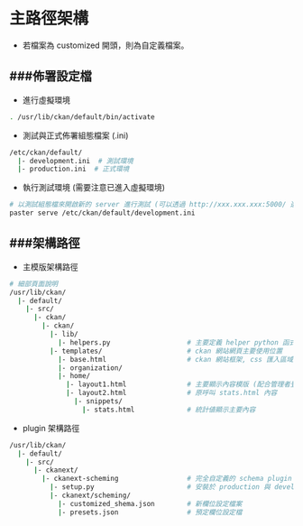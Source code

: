 # 主路徑架構

<script type="text/javascript" src="../js/general.js"></script>

* 若檔案為 customized 開頭，則為自定義檔案。

###佈署設定檔
---

* 進行虛擬環境

```bash
. /usr/lib/ckan/default/bin/activate
```

* 測試與正式佈署組態檔案 (.ini)

```bash
/etc/ckan/default/
  |- development.ini  # 測試環境
  |- production.ini  # 正式環境
```

* 執行測試環境 (需要注意已進入虛擬環境)

```bash
# 以測試組態檔來開啟新的 server 進行測試 (可以透過 http://xxx.xxx.xxx:5000/ 進入測試環境)
paster serve /etc/ckan/default/development.ini
```

###架構路徑
---

* 主模版架構路徑

```bash
# 細部頁面說明
/usr/lib/ckan/
  |- default/
    |- src/
      |- ckan/
        |- ckan/
          |- lib/
            |- helpers.py                   # 主要定義 helper python 函式
          |- templates/                     # ckan 網站網頁主要使用位置
            |- base.html                    # ckan 網站框架, css 匯入區域之一
            |- organization/
            |- home/
              |- layout1.html               # 主要顯示內容模版 (配合管理者登入畫面選擇)
              |- layout2.html               # 原呼叫 stats.html 內容
                |- snippets/
                  |- stats.html             # 統計値顯示主要內容
```

* plugin 架構路徑

```bash
/usr/lib/ckan/
  |- default/
    |- src/
      |- ckanext/
        |- ckanext-scheming                 # 完全自定義的 schema plugin    
          |- setup.py                       # 安裝於 production 與 develop
          |- ckanext/scheming/
            |- customized_shema.json        # 新欄位設定檔案
            |- presets.json                 # 預定欄位設定檔
```

